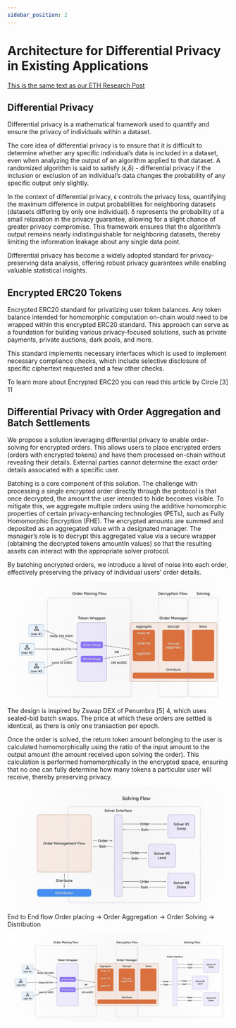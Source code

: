 ```yaml
---
sidebar_position: 2
---
```


# Architecture for Differential Privacy in Existing Applications
[This is the same text as our ETH Research Post](https://ethresear.ch/t/bringing-privacy-to-evm-applications-using-confidential-computing-via-co-processors/21217)

## Differential Privacy

Differential privacy is a mathematical framework used to quantify and ensure the privacy of individuals within a dataset.

The core idea of differential privacy is to ensure that it is difficult to determine whether any specific individual’s data is included in a dataset, even when analyzing the output of an algorithm applied to that dataset. A randomized algorithm is said to satisfy (ϵ,δ) - differential privacy if the inclusion or exclusion of an individual’s data changes the probability of any specific output only slightly.

In the context of differential privacy, ϵ controls the privacy loss, quantifying the maximum difference in output probabilities for neighboring datasets (datasets differing by only one individual). δ represents the probability of a small relaxation in the privacy guarantee, allowing for a slight chance of greater privacy compromise. This framework ensures that the algorithm’s output remains nearly indistinguishable for neighboring datasets, thereby limiting the information leakage about any single data point.

Differential privacy has become a widely adopted standard for privacy-preserving data analysis, offering robust privacy guarantees while enabling valuable statistical insights.


## Encrypted ERC20 Tokens
Encrypted ERC20 standard for privatizing user token balances. Any token balance intended for homomorphic computation on-chain would need to be wrapped within this encrypted ERC20 standard. This approach can serve as a foundation for building various privacy-focused solutions, such as private payments, private auctions, dark pools, and more.

This standard implements necessary interfaces which is used to implement necessary compliance checks, which include selective disclosure of specific ciphertext requested and a few other checks.

To learn more about Encrypted ERC20 you can read this article by Circle [3] 11

## Differential Privacy with Order Aggregation and Batch Settlements
We propose a solution leveraging differential privacy to enable order-solving for encrypted orders. This allows users to place encrypted orders (orders with encrypted tokens) and have them processed on-chain without revealing their details. External parties cannot determine the exact order details associated with a specific user.

Batching is a core component of this solution. The challenge with processing a single encrypted order directly through the protocol is that once decrypted, the amount the user intended to hide becomes visible. To mitigate this, we aggregate multiple orders using the additive homomorphic properties of certain privacy-enhancing technologies (PETs), such as Fully Homomorphic Encryption (FHE). The encrypted amounts are summed and deposited as an aggregated value with a designated manager. The manager’s role is to decrypt this aggregated value via a secure wrapper (obtaining the decrypted tokens amountIn values) so that the resulting assets can interact with the appropriate solver protocol.

By batching encrypted orders, we introduce a level of noise into each order, effectively preserving the privacy of individual users’ order details.

![alt text](image-3.png)
The design is inspired by Zswap DEX of Penumbra [5] 4, which uses sealed-bid batch swaps. The price at which these orders are settled is identical, as there is only one transaction per epoch.

Once the order is solved, the return token amount belonging to the user is calculated homomorphically using the ratio of the input amount to the output amount (the amount received upon solving the order). This calculation is performed homomorphically in the encrypted space, ensuring that no one can fully determine how many tokens a particular user will receive, thereby preserving privacy.

![alt text](image-4.png)
End to End flow Order placing → Order Aggregation → Order Solving → Distribution

![alt text](image-5.png)